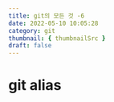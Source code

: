 ```yaml
---
title: git의 모든 것 -6
date: 2022-05-10 10:05:28
category: git
thumbnail: { thumbnailSrc }
draft: false
---
```


# git alias

